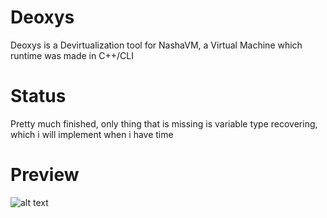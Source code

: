 # Deoxys
Deoxys is a Devirtualization tool for NashaVM, a Virtual Machine which runtime was made in C++/CLI
# Status
Pretty much finished, only thing that is missing is variable type recovering, which i will implement when i have time

# Preview
![alt text](https://i.imgur.com/aEFdf1K.png)
